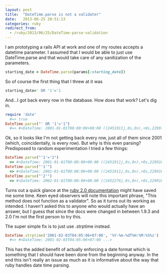 ```yaml
---
layout: post
title:  "DateTime.parse is not a validater"
date:   2013-06-25 20:51:13
categories: ruby
redirect_from:
  - /ruby/2013/06/25/DateTime-parse-validation
---
```


I am prototyping a rails API at work and one of my routes accepts a datetime parameter.  I assumed that I would be able to just use DateTime.parse and that would take care of any sanitization of the parameters.

```ruby
starting_date = DateTime.parse(params[:starting_date])
```

So of course the first thing that I threw at it was

```ruby
starting_date=' OR '1'='1
```

And...I got back every row in the database.  How does that work?  Let's dig in.

```ruby
require 'date'
  #=> true
DateTime.parse("' OR '1'='1")
  #=> #<DateTime: 2001-01-01T00:00:00+00:00 ((2451911j,0s,0n),+0s,2299161j)>
```

Ok, so it looks like I'm not getting back every row, just all of them since 2001 (which, coincidentally, is every row).  But why is this even parsing?  Predisposed to random experimentation I tried a few things:

```ruby
DateTime.parse("'1'='1")
  => #<DateTime: 2001-01-01T00:00:00+00:00 ((2451911j,0s,0n),+0s,2299161j)>
DateTime.parse("'1'")
  => #<DateTime: 2001-01-01T00:00:00+00:00 ((2451911j,0s,0n),+0s,2299161j)>
DateTime.parse("'2'")
  => #<DateTime: 2002-01-01T00:00:00+00:00 ((2452276j,0s,0n),+0s,2299161j)>
```

Turns out a quick glance at the [ruby 2.0 documentation][date-time-docs] might have saved me some time.  Keen eyed observers will note this important phrase, "This method does not function as a validator".  So as it turns out its working as intended.  I haven't asked this to anyone who would actually have an answer, but I guess that since the docs were changed in between 1.9.3 and 2.0 I'm not the first person to try this.

The super simple fix is to just use .strptime instead.

```ruby
DateTime.strptime('2001-02-03T04:05:06+07:00', '%Y-%m-%dT%H:%M:%S%z')
  #=> #<DateTime: 2001-02-03T04:05:06+07:00 ...>
```

This has the added benefit of actually enforcing a date format which is something that I should have been done from the beginning anyway.
In the end this isn't really an issue as much as it is informative about the way that ruby handles date time parsing.

[date-time-docs]: http://www.ruby-doc.org/stdlib-2.0/libdoc/date/rdoc/DateTime.html#method-c-parse
